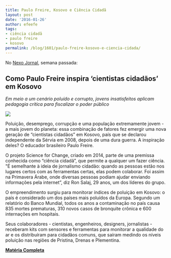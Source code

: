 ```yaml
---
title: Paulo Freire, Kosovo e Ciência Cidadã
layout: post
date: '2016-01-26'
author: efeefe
tags:
- ciência cidadã
- paulo freire
- kosovo
permalink: /blog/1601/paulo-freire-kosovo-e-ciencia-cidada/
---
```



No [Nexo Jornal](https://www.nexojornal.com.br/expresso/2016/01/22/Como-Paulo-Freire-inspira-%E2%80%98cientistas-cidad%C3%A3os%E2%80%99-em-Kosovo "https://www.nexojornal.com.br/expresso/2016/01/22/Como-Paulo-Freire-inspira-%E2%80%98cientistas-cidad%C3%A3os%E2%80%99-em-Kosovo"), semana passada:

## Como Paulo Freire inspira ‘cientistas cidadãos’ em Kosovo

*Em meio a um cenário poluído e corrupto, jovens insatisfeitos aplicam pedagogia crítica para fiscalizar o poder público*

[![](https://www.nexojornal.com.br/incoming/imagens/citizen-science.JPG/ALTERNATES/LANDSCAPE_640/citizen%20science.JPG)](https://www.nexojornal.com.br/expresso/2016/01/22/Como-Paulo-Freire-inspira-%E2%80%98cientistas-cidad%C3%A3os%E2%80%99-em-Kosovo "https://www.nexojornal.com.br/expresso/2016/01/22/Como-Paulo-Freire-inspira-%E2%80%98cientistas-cidad%C3%A3os%E2%80%99-em-Kosovo")

Poluição, desemprego, corrupção e uma população extremamente jovem - a mais jovem do planeta: essa combinação de fatores fez emergir uma nova geração de “cientistas cidadãos” em Kosovo, país que se declarou independente da Sérvia em 2008, depois de uma dura guerra. A inspiração deles? O educador brasileiro Paulo Freire.

O projeto Science for Change, criado em 2014, parte de uma premissa conhecida como “ciência cidadã”, que permite a qualquer um fazer ciência. "É semelhante à ideia de jornalismo cidadão: quando as pessoas estão nos lugares certos com as ferramentas certas, elas podem colaborar. Foi assim na Primavera Árabe, onde diversas pessoas podiam ajudar enviando informações pela internet”, diz Ron Salaj, 29 anos, um dos líderes do grupo.

O empreendimento surgiu para monitorar índices de poluição em Kosovo: o país é considerado um dos países mais poluídos da Europa. Segundo um relatório do Banco Mundial, todos os anos a contaminação no país causa 835 mortes prematuras, 310 novos casos de bronquite crônica e 600 internações em hospitais.

Seus colaboradores - cientistas, engenheiros, designers, jornalistas - receberam kits com sensores e ferramentas para monitorar a qualidade do ar e os distribuíram para cidadãos comuns, que saíram medindo os níveis poluição nas regiões de Pristina, Drenas e Plementina.

**[Matéria Completa](https://www.nexojornal.com.br/expresso/2016/01/22/Como-Paulo-Freire-inspira-%E2%80%98cientistas-cidad%C3%A3os%E2%80%99-em-Kosovo "https://www.nexojornal.com.br/expresso/2016/01/22/Como-Paulo-Freire-inspira-%E2%80%98cientistas-cidad%C3%A3os%E2%80%99-em-Kosovo")**